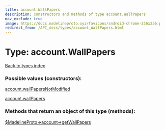 ```yaml
---
title: account.WallPapers
description: constructors and methods of type account.WallPapers
nav_exclude: true
image: https://docs.madelineproto.xyz/favicons/android-chrome-256x256.png
redirect_from: /API_docs/types/account_WallPapers.html
---
```

# Type: account.WallPapers
[Back to types index](index.html)



### Possible values (constructors):

[account.wallPapersNotModified](/API_docs/constructors/account.wallPapersNotModified.html)  

[account.wallPapers](/API_docs/constructors/account.wallPapers.html)  



### Methods that return an object of this type (methods):

[$MadelineProto->account->getWallPapers](/API_docs/methods/account.getWallPapers.html)  



